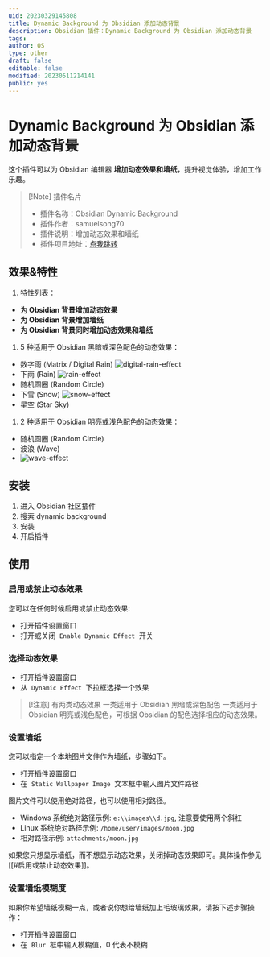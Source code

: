 ```yaml
---
uid: 20230329145808
title: Dynamic Background 为 Obsidian 添加动态背景
description: Obsidian 插件：Dynamic Background 为 Obsidian 添加动态背景
tags: 
author: OS
type: other
draft: false
editable: false
modified: 20230511214141
public: yes
---
```


# Dynamic Background 为 Obsidian 添加动态背景

这个插件可以为 Obsidian 编辑器 **增加动态效果和墙纸**，提升视觉体验，增加工作乐趣。

> [!Note] 插件名片
> - 插件名称：Obsidian Dynamic Background
> - 插件作者：samuelsong70
> - 插件说明：增加动态效果和墙纸
> - 插件项目地址：[点我跳转](https://github.com/samuelsong70/obsidian-dynamic-background/)

## 效果&特性

1. 特性列表：

- **为 Obsidian 背景增加动态效果**
- **为 Obsidian 背景增加墙纸**
- **为 Obsidian 背景同时增加动态效果和墙纸**

1. 5 种适用于 Obsidian 黑暗或深色配色的动态效果：

- 数字雨 (Matrix / Digital Rain)
    ![digital-rain-effect](https://cdn.pkmer.cn/images/7261c1cdea0daa7bc4af0f307bfb44db_MD5.gif!pkmer)
- 下雨 (Rain)
    ![rain-effect](https://cdn.pkmer.cn/images/7533d94e782e150e4418be1ff0cebdb4_MD5.gif!pkmer)
- 随机圆圈 (Random Circle)
- 下雪 (Snow)
    ![snow-effect](https://cdn.pkmer.cn/images/49be7a17e01b64bae07e734b32aa41a4_MD5.gif!pkmer)
- 星空 (Star Sky)

1. 2 种适用于 Obsidian 明亮或浅色配色的动态效果：

- 随机圆圈 (Random Circle)
- 波浪 (Wave)
- ![wave-effect](https://cdn.pkmer.cn/images/c1f729a05561bae61810620cbd8df841_MD5.gif!pkmer)

## 安装

1. 进入 Obsidian 社区插件
2. 搜索 dynamic background
3. 安装
4. 开启插件

## 使用

### 启用或禁止动态效果

您可以在任何时候启用或禁止动态效果:

- 打开插件设置窗口
- 打开或关闭  `Enable Dynamic Effect`  开关

### 选择动态效果

- 打开插件设置窗口
- 从  `Dynamic Effect`  下拉框选择一个效果

> [!注意]
> 有两类动态效果
> 一类适用于 Obsidian 黑暗或深色配色
> 一类适用于 Obsidian 明亮或浅色配色，可根据 Obsidian 的配色选择相应的动态效果。

### 设置墙纸

您可以指定一个本地图片文件作为墙纸，步骤如下。

- 打开插件设置窗口
- 在  `Static Wallpaper Image`  文本框中输入图片文件路径

图片文件可以使用绝对路径，也可以使用相对路径。

- Windows 系统绝对路径示例: `e:\\images\\d.jpg`, 注意要使用两个斜杠
- Linux 系统绝对路径示例: `/home/user/images/moon.jpg`
- 相对路径示例: `attachments/moon.jpg`

如果您只想显示墙纸，而不想显示动态效果，关闭掉动态效果即可。具体操作参见 [[#启用或禁止动态效果]]。

### 设置墙纸模糊度

如果你希望墙纸模糊一点，或者说你想给墙纸加上毛玻璃效果，请按下述步骤操作：

- 打开插件设置窗口
- 在  `Blur`  框中输入模糊值，0 代表不模糊
